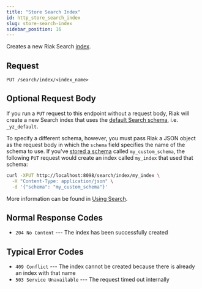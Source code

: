 ```yaml
---
title: "Store Search Index"
id: http_store_search_index
slug: store-search-index
sidebar_position: 16
---
```


Creates a new Riak Search [index](../../../developing/usage/search.md#setup).

## Request

`PUT /search/index/<index_name>`

## Optional Request Body

If you run a `PUT` request to this endpoint without a request body, Riak
will create a new Search index that uses the [default Search schema](../../../developing/usage/search-schemas.md#the-default-schema), i.e. `_yz_default`.

To specify a different schema, however, you must pass Riak a JSON object
as the request body in which the `schema` field specifies the name of
the schema to use. If you've [stored a schema](../../../developing/usage/search-schemas.md#custom-schemas) called `my_custom_schema`, the following `PUT`
request would create an index called `my_index` that used that schema:

```bash
curl -XPUT http://localhost:8098/search/index/my_index \
  -H "Content-Type: application/json" \
  -d '{"schema": "my_custom_schema"}'
```

More information can be found in [Using Search](../../../developing/usage/search.md).

## Normal Response Codes

* `204 No Content` --- The index has been successfully created

## Typical Error Codes

* `409 Conflict` --- The index cannot be created because there is
    already an index with that name
* `503 Service Unavailable` --- The request timed out internally
